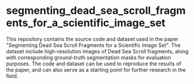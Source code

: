 # segmenting_dead_sea_scroll_fragments_for_a_scientific_image_set
This repository contains the source code and dataset used in the paper "Segmenting Dead Sea Scroll Fragments for a Scientific Image Set". 
The dataset include high-resolution images of Dead Sea Scroll fragments, along with corresponding ground-truth segmentation masks for evaluation purposes. The code and dataset can be used to reproduce the results of the paper, and can also serve as a starting point for further research in the field.
